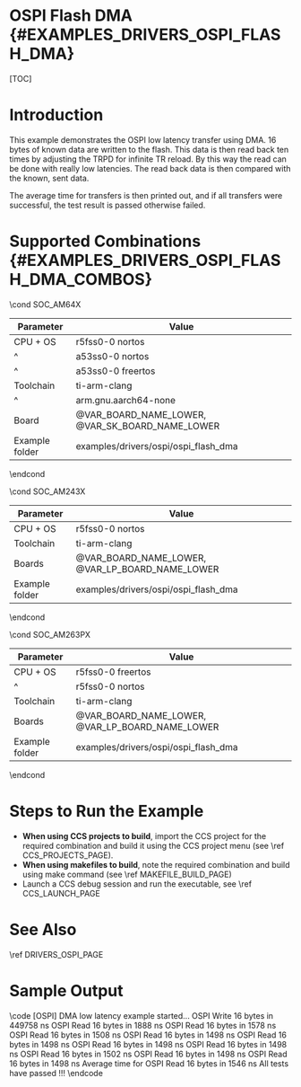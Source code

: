 # OSPI Flash DMA {#EXAMPLES_DRIVERS_OSPI_FLASH_DMA}

[TOC]

# Introduction

This example demonstrates the OSPI low latency transfer using DMA. 16 bytes of known data are written to the flash. This data is then read back ten times by adjusting the TRPD for infinite TR reload. By this way the read can be done with really low latencies. The read back data is then compared with the known, sent data.

The average time for transfers is then printed out, and if all transfers were successful, the test result is passed otherwise failed.

# Supported Combinations {#EXAMPLES_DRIVERS_OSPI_FLASH_DMA_COMBOS}

\cond SOC_AM64X

 Parameter      | Value
 ---------------|-----------
 CPU + OS       | r5fss0-0 nortos
 ^              | a53ss0-0 nortos
 ^              | a53ss0-0 freertos
 Toolchain      | ti-arm-clang
 ^              | arm.gnu.aarch64-none
 Board          | @VAR_BOARD_NAME_LOWER, @VAR_SK_BOARD_NAME_LOWER
 Example folder | examples/drivers/ospi/ospi_flash_dma

\endcond

\cond SOC_AM243X

 Parameter      | Value
 ---------------|-----------
 CPU + OS       | r5fss0-0 nortos
 Toolchain      | ti-arm-clang
 Boards         | @VAR_BOARD_NAME_LOWER, @VAR_LP_BOARD_NAME_LOWER
 Example folder | examples/drivers/ospi/ospi_flash_dma

\endcond

\cond SOC_AM263PX

 Parameter      | Value
 ---------------|-----------
 CPU + OS       | r5fss0-0 freertos
 ^              | r5fss0-0 nortos
 Toolchain      | ti-arm-clang
 Boards         | @VAR_BOARD_NAME_LOWER, @VAR_LP_BOARD_NAME_LOWER
 Example folder | examples/drivers/ospi/ospi_flash_dma

\endcond

# Steps to Run the Example

- **When using CCS projects to build**, import the CCS project for the required combination
  and build it using the CCS project menu (see \ref CCS_PROJECTS_PAGE).
- **When using makefiles to build**, note the required combination and build using
  make command (see \ref MAKEFILE_BUILD_PAGE)
- Launch a CCS debug session and run the executable, see \ref CCS_LAUNCH_PAGE

# See Also

\ref DRIVERS_OSPI_PAGE

# Sample Output

\code
[OSPI] DMA low latency example started...
OSPI Write 16 bytes in 449758 ns
OSPI Read 16 bytes in 1888 ns
OSPI Read 16 bytes in 1578 ns
OSPI Read 16 bytes in 1508 ns
OSPI Read 16 bytes in 1498 ns
OSPI Read 16 bytes in 1498 ns
OSPI Read 16 bytes in 1498 ns
OSPI Read 16 bytes in 1498 ns
OSPI Read 16 bytes in 1502 ns
OSPI Read 16 bytes in 1498 ns
OSPI Read 16 bytes in 1498 ns
Average time for OSPI Read 16 bytes in 1546 ns
All tests have passed !!!
\endcode